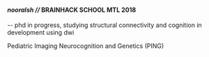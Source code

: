 #### *nooralsh //* BRAINHACK SCHOOL MTL 2018

-- phd in progress, studying structural connectivity and cognition in development using dwi

Pediatric Imaging Neurocognition and Genetics (PING)

